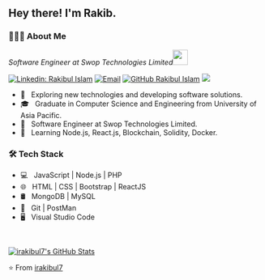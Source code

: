 <h2> Hey there! I'm Rakib.</h2>

<h3> 👨🏻‍💻 About Me </h3>

<p><em>Software Engineer at Swop Technologies Limited<img src="https://media.giphy.com/media/WUlplcMpOCEmTGBtBW/giphy.gif" width="30"> 
</em></p>

[![Linkedin: Rakibul Islam](https://img.shields.io/badge/-Rakibul-blue?style=flat&logo=Linkedin&logoColor=white&link=https://www.linkedin.com/in/rakibulislam39/)](https://www.linkedin.com/in/rakibulislam39/)
<a href="mailto:irakibul568@gmail.com"><img alt="Email" src="https://img.shields.io/badge/irakibul568@gmail.com-informational?style=flat&logo=gmail&logoColor=white"></a>
[![GitHub Rakibul Islam](https://img.shields.io/github/followers/irakibul7?label=follow&style=social)](https://github.com/irakibul7)
![](https://visitor-badge.glitch.me/badge?page_id=irakibul7.irakibul7)

- 🤔 &nbsp; Exploring new technologies and developing software solutions.
- 🎓 &nbsp; Graduate in Computer Science and Engineering from University of Asia Pacific.
- 💼 &nbsp; Software Engineer at Swop Technologies Limited.
- 🌱 &nbsp; Learning Node.js, React.js, Blockchain, Solidity, Docker.

<h3>🛠 Tech Stack</h3>

- 💻 &nbsp; JavaScript | Node.js | PHP
- 🌐 &nbsp; HTML | CSS | Bootstrap | ReactJS
- 🛢 &nbsp; MongoDB | MySQL
- 🔧 &nbsp; Git | PostMan
- 🖥 &nbsp; Visual Studio Code

<br/>

[![irakibul7's GitHub Stats](https://github-readme-stats.vercel.app/api?username=irakibul7&show_icons=true)](https://github.com/irakibul7)

⭐️ From [irakibul7](https://github.com/irakibul7)
